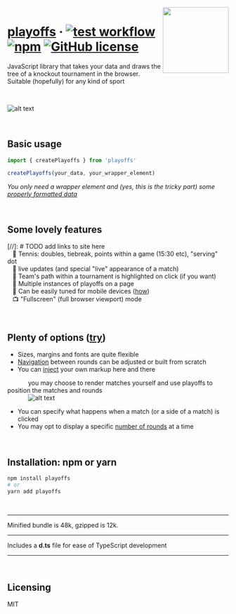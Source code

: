 <img src="https://github.com/sbachinin/playoffs/raw/main/images/logo.png" align="right" height="150px">

# [playoffs](https://sbachinin.github.io/playoffs-site) &middot; [![test workflow](https://github.com/sbachinin/playoffs/actions/workflows/action.yml/badge.svg)](https://github.com/sbachinin/playoffs/actions/) [![npm](https://img.shields.io/npm/v/playoffs.svg?style=flat-square)](https://www.npmjs.com/package/playoffs) [![GitHub license](https://img.shields.io/badge/license-MIT-blue.svg?style=flat-square)](https://github.com/sbachinin/playoffs/blob/main/LICENSE.md)

JavaScript library that takes your data and draws the tree of a knockout tournament in the browser.  
Suitable (hopefully) for any kind of sport

<br>


![alt text](https://github.com/sbachinin/playoffs/raw/main/images/example.jpg)

<br>

## Basic usage

```javascript
import { createPlayoffs } from 'playoffs'

createPlayoffs(your_data, your_wrapper_element)
```

_You only need a wrapper element and (yes, this is the tricky part) some <a href="https://sbachinin.github.io/playoffs-site/data">properly formatted data</a>_

<br>

## Some lovely features

[//]: # TODO add links to site here  
&nbsp;&nbsp; 🎾 Tennis: doubles, tiebreak, points within a game (15:30 etc), "serving" dot  
&nbsp;&nbsp; 🍏 live updates (and special "live" appearance of a match)  
&nbsp;&nbsp; 🔦 Team's path within a tournament is highlighted on click (if you want)  
&nbsp;&nbsp; 👯 Multiple instances of playoffs on a page  
&nbsp;&nbsp; 📱 Can be easily tuned for mobile devices (<a href="https://sbachinin.github.io/playoffs-site/mobile-solutions">how</a>)  
&nbsp;&nbsp; 📺 "Fullscreen" (full browser viewport) mode  

<br>

## Plenty of options (<a href="https://sbachinin.github.io/playoffs-site/options">try</a>)

* Sizes, margins and fonts are quite flexible
* <a href="https://sbachinin.github.io/playoffs-site/navigation">Navigation</a> between rounds can be adjusted or built from scratch  
* You can <a href="https://sbachinin.github.io/playoffs-site/custom-markup">inject</a> your own markup here and there  
  
&nbsp;&nbsp;&nbsp;&nbsp;&nbsp;&nbsp;&nbsp;&nbsp;&nbsp;&nbsp;&nbsp;&nbsp;you may choose to render matches yourself and use playoffs to position the matches and rounds
<br>
&nbsp;&nbsp;&nbsp;&nbsp;&nbsp;&nbsp;&nbsp;&nbsp;&nbsp;&nbsp;&nbsp;&nbsp;![alt text](https://github.com/sbachinin/playoffs/raw/main/images/your-match-element.jpg)

* You can specify what happens when a match (or a side of a match) is clicked  
* You may opt to display a specific <a href="https://sbachinin.github.io/playoffs-site/layout-options">number of rounds</a> at a time

<br>

## Installation: npm or yarn

```bash
npm install playoffs
# or
yarn add playoffs
```

<br>

---

Minified bundle is 48k, gzipped is 12k.

---

Includes a __d.ts__ file for ease of TypeScript development

---
<br>

## Licensing

MIT